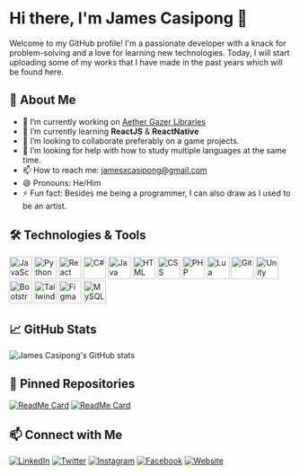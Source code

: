 # Hi there, I'm James Casipong 👋

Welcome to my GitHub profile! I'm a passionate developer with a knack for problem-solving and a love for learning new technologies. Today, I will start uploading some of my works that I have made in the past years which will be found here.

## 🚀 About Me

- 🔭 I’m currently working on [Aether Gazer Libraries](link-to-project)
- 🌱 I’m currently learning **ReactJS** & **ReactNative**
- 👯 I’m looking to collaborate preferably on a game projects.
- 🤔 I’m looking for help with how to study multiple languages at the same time.
- 📫 How to reach me: jamesxcasipong@gmail.com
- 😄 Pronouns: He/Him
- ⚡ Fun fact: Besides me being a programmer, I can also draw as I used to be an artist.

## 🛠️ Technologies & Tools

<p align="left">
  <img src="https://img.icons8.com/color/48/000000/javascript.png" alt="JavaScript" height="40"/>
  <img src="https://img.icons8.com/color/48/000000/python.png" alt="Python" height="40"/>
  <img src="https://img.icons8.com/color/48/000000/react-native.png" alt="React" height="40"/>
  <img src="https://img.icons8.com/color/48/000000/c-sharp-logo.png" alt="C#" height="40"/>
  <img src="https://img.icons8.com/color/48/000000/java-coffee-cup-logo.png" alt="Java" height="40"/>
  <img src="https://img.icons8.com/color/48/000000/html-5.png" alt="HTML" height="40"/>
  <img src="https://img.icons8.com/color/48/000000/css3.png" alt="CSS" height="40"/>
  <img src="https://img.icons8.com/officel/48/000000/php-logo.png" alt="PHP" height="40"/>
  <img src="https://img.icons8.com/color/48/000000/lua.png" alt="Lua" height="40"/>
  <img src="https://img.icons8.com/color/48/000000/git.png" alt="Git" height="40"/>
  <img src="https://img.icons8.com/ios/50/000000/unity.png" alt="Unity" height="40"/>
  <img src="https://img.icons8.com/color/48/000000/bootstrap.png" alt="Bootstrap" height="40"/>
  <img src="https://img.icons8.com/color/48/000000/tailwind_css.png" alt="Tailwind CSS" height="40"/>
  <img src="https://img.icons8.com/color/48/000000/figma--v1.png" alt="Figma" height="40"/>
  <img src="https://img.icons8.com/color/48/000000/mysql-logo.png" alt="MySQL" height="40"/>
</p>

## 📈 GitHub Stats

![James Casipong's GitHub stats](https://github-readme-stats.vercel.app/api?username=jamescasipong&show_icons=true&theme=radical)


## 📌 Pinned Repositories

[![ReadMe Card](https://github-readme-stats.vercel.app/api/pin/?username=jamescasipong&repo=hydrogen-template&theme=radical)](https://github.com/jamescasipong/hydrogen-template)
[![ReadMe Card](https://github-readme-stats.vercel.app/api/pin/?username=jamescasipong&repo=TouchMeNot-Game&theme=radical)](https://github.com/jamescasipong/TouchMeNot-Game)

## 📫 Connect with Me

[![LinkedIn](https://img.icons8.com/color/48/000000/linkedin.png)](https://www.linkedin.com/in/jamescasipong)
[![Twitter](https://img.icons8.com/color/48/000000/twitter.png)](https://twitter.com/jamescasipong)
[![Instagram](https://img.icons8.com/color/48/000000/instagram-new.png)](https://instagram.com/yourprofile)
[![Facebook](https://img.icons8.com/color/48/000000/facebook-new.png)](https://facebook.com/yourprofile)
[![Website](https://img.icons8.com/color/48/000000/domain.png)](https://jamescasipong.com)
